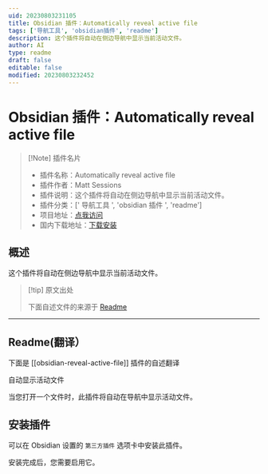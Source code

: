 ```yaml
---
uid: 20230803231105
title: Obsidian 插件：Automatically reveal active file
tags: ['导航工具', 'obsidian插件', 'readme']
description: 这个插件将自动在侧边导航中显示当前活动文件。
author: AI
type: readme
draft: false
editable: false
modified: 20230803232452
---
```


# Obsidian 插件：Automatically reveal active file

> [!Note] 插件名片
> - 插件名称：Automatically reveal active file
> - 插件作者：Matt Sessions
> - 插件说明：这个插件将自动在侧边导航中显示当前活动文件。
> - 插件分类：[' 导航工具 ', 'obsidian 插件 ', 'readme']
> - 项目地址：[点我访问](https://github.com/shichongrui/obsidian-reveal-active-file)
> - 国内下载地址：[下载安装](https://pkmer.cn/products/plugin/pluginMarket/?obsidian-reveal-active-file)

## 概述

这个插件将自动在侧边导航中显示当前活动文件。

> [!tip] 原文出处
>
>下面自述文件的来源于 [Readme](https://ghproxy.net/https://raw.githubusercontent.com/shichongrui/obsidian-reveal-active-file/master/README.md)
>

---

## Readme(翻译）

下面是 [[obsidian-reveal-active-file]] 插件的自述翻译

自动显示活动文件

当您打开一个文件时，此插件将自动在导航中显示活动文件。

## 安装插件

可以在 Obsidian 设置的 `第三方插件` 选项卡中安装此插件。

安装完成后，您需要启用它。
